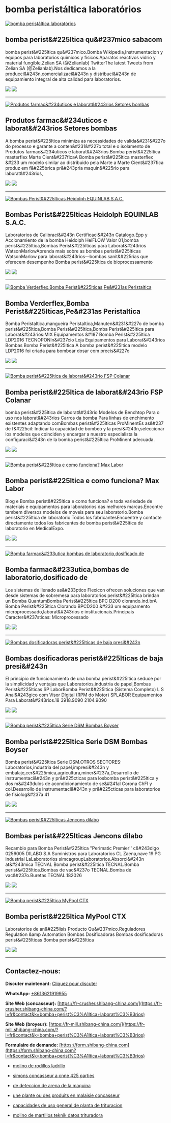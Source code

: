 # bomba peristáltica laboratórios

<a href="https://swt.shibang-china.com/?l=fr&img&k=bomba+perist%C3%A1ltica+laborat%C3%B3rios" target="_blank">![bomba peristáltica laboratórios](http://static.shibang-china.com/all-800x300/1294.jpg)</a>

## bomba perist&#225ltica qu&#237mico sabacom
bomba perist&#225ltica qu&#237mico.Bomba Wikipedia,Instrumentacion y equipos para laboratorios quimicos y fisicos.Aparatos reactivos vidrio y material fungible,Zelian SA (@Zelianlab) TwitterThe latest Tweets from Zelian SA (@Zelianlab).Nos dedicamos a la producci&#243n,comercializaci&#243n y distribuci&#243n de equipamiento integral de alta calidad para laboratorios.


<a href="https://whatsapp.shibangsoft.com/WhatsApp.php" target="_blank" title="WhatsApp">![](http://static.shibang-china.com/icon/whatsapp.png)</a> <a href="https://swt.shibang-china.com/?l=fr&icon&k=bomba+perist%C3%A1ltica+laborat%C3%B3rios" target="_blank">![](http://static.shibang-china.com/icon/chat-fr.png)</a>

---

<a href="https://swt.shibang-china.com/?l=fr&img&k=bomba+perist%C3%A1ltica+laborat%C3%B3rios" target="_blank">![Produtos farmac&#234uticos e laborat&#243rios Setores bombas](http://static.shibang-china.com/all-800x300/570.jpg)</a>

## Produtos farmac&#234uticos e laborat&#243rios Setores bombas
A bomba perist&#225ltica minimiza as necessidades de valida&#231&#227o do processo e garante a conten&#231&#227o total e o isolamento de Produtos farmac&#234uticos e laborat&#243rios.Bomba perist&#225ltica masterflex Marte Cient&#237ficaA Bomba perist&#225ltica masterflex &#233 um modelo similar ao distribuido pela Marte a Marte Cient&#237fica produz em f&#225brica pr&#243pria maquin&#225rio para laborat&#243rios,


<a href="https://whatsapp.shibangsoft.com/WhatsApp.php" target="_blank" title="WhatsApp">![](http://static.shibang-china.com/icon/whatsapp.png)</a> <a href="https://swt.shibang-china.com/?l=fr&icon&k=bomba+perist%C3%A1ltica+laborat%C3%B3rios" target="_blank">![](http://static.shibang-china.com/icon/chat-fr.png)</a>

---

<a href="https://swt.shibang-china.com/?l=fr&img&k=bomba+perist%C3%A1ltica+laborat%C3%B3rios" target="_blank">![Bombas Perist&#225lticas Heidolph EQUINLAB S.A.C.](http://static.shibang-china.com/all-800x300/1496.jpg)</a>

## Bombas Perist&#225lticas Heidolph EQUINLAB S.A.C.
Laboratorios de Calibraci&#243n Certificaci&#243n Catalogo.Epp y Accionamiento de la bomba Heidolph HeiFLOW Valor 01,bomba perist&#225ltica,Bombas Perist&#225lticas para Laborat&#243rios WatsonMarlowAprenda mais sobre as bombas perist&#225lticas WatsonMarlow para laborat&#243rios—bombas sanit&#225rias que oferecem desempenho Bomba perist&#225ltica de bioprocessamento


<a href="https://whatsapp.shibangsoft.com/WhatsApp.php" target="_blank" title="WhatsApp">![](http://static.shibang-china.com/icon/whatsapp.png)</a> <a href="https://swt.shibang-china.com/?l=fr&icon&k=bomba+perist%C3%A1ltica+laborat%C3%B3rios" target="_blank">![](http://static.shibang-china.com/icon/chat-fr.png)</a>

---

<a href="https://swt.shibang-china.com/?l=fr&img&k=bomba+perist%C3%A1ltica+laborat%C3%B3rios" target="_blank">![Bomba Verderflex,Bomba Perist&#225lticas,Pe&#231as Peristaltica](http://static.shibang-china.com/all-800x300/86.jpg)</a>

## Bomba Verderflex,Bomba Perist&#225lticas,Pe&#231as Peristaltica
Bomba Peristaltica,mangueira Peristaltica,Manuten&#231&#227o de bomba perist&#225ltica,Bomba Perist&#225ltica,Bomba Perist&#225ltica para Laborat&#243rios:MIX Equipamentos &#187 Bomba Perist&#225ltica LDP2016 TECNOPONIn&#237cio Loja Equipamentos para Laborat&#243rios Bombas Bomba Perist&#225ltica A bomba perist&#225ltica modelo LDP2016 foi criada para bombear dosar com precis&#227o


<a href="https://whatsapp.shibangsoft.com/WhatsApp.php" target="_blank" title="WhatsApp">![](http://static.shibang-china.com/icon/whatsapp.png)</a> <a href="https://swt.shibang-china.com/?l=fr&icon&k=bomba+perist%C3%A1ltica+laborat%C3%B3rios" target="_blank">![](http://static.shibang-china.com/icon/chat-fr.png)</a>

---

<a href="https://swt.shibang-china.com/?l=fr&img&k=bomba+perist%C3%A1ltica+laborat%C3%B3rios" target="_blank">![Bomba perist&#225ltica de laborat&#243rio FSP Colanar](http://static.shibang-china.com/all-800x300/267.jpg)</a>

## Bomba perist&#225ltica de laborat&#243rio FSP Colanar
bomba perist&#225ltica de laborat&#243rio Modelos de Benchtop Para o uso nos laborat&#243rios Carros da bomba Para linhas de enchimento existentes adaptando comBombas perist&#225lticas ProMinentEs as&#237 de f&#225cil: Indicar la capacidad de bombeo y la presi&#243n,seleccionar los modelos que coinciden y encargar a nuestro especialista la configuraci&#243n de la bomba perist&#225ltica ProMinent adecuada.


<a href="https://whatsapp.shibangsoft.com/WhatsApp.php" target="_blank" title="WhatsApp">![](http://static.shibang-china.com/icon/whatsapp.png)</a> <a href="https://swt.shibang-china.com/?l=fr&icon&k=bomba+perist%C3%A1ltica+laborat%C3%B3rios" target="_blank">![](http://static.shibang-china.com/icon/chat-fr.png)</a>

---

<a href="https://swt.shibang-china.com/?l=fr&img&k=bomba+perist%C3%A1ltica+laborat%C3%B3rios" target="_blank">![Bomba perist&#225ltica e como funciona? Max Labor](http://static.shibang-china.com/all-800x300/1324.jpg)</a>

## Bomba perist&#225ltica e como funciona? Max Labor
Blog e Bomba perist&#225ltica e como funciona? e toda variedade de materiais e equipamentos para laboratorios das melhores marcas.Encontre tambem diversos modelos de moveis para seu laboratorio.Bomba perist&#225ltica de laboratorio Todos los fabricantesEncuentre y contacte directamente todos los fabricantes de bomba perist&#225ltica de laboratorio en MedicalExpo.


<a href="https://whatsapp.shibangsoft.com/WhatsApp.php" target="_blank" title="WhatsApp">![](http://static.shibang-china.com/icon/whatsapp.png)</a> <a href="https://swt.shibang-china.com/?l=fr&icon&k=bomba+perist%C3%A1ltica+laborat%C3%B3rios" target="_blank">![](http://static.shibang-china.com/icon/chat-fr.png)</a>

---

<a href="https://swt.shibang-china.com/?l=fr&img&k=bomba+perist%C3%A1ltica+laborat%C3%B3rios" target="_blank">![Bomba farmac&#233utica,bombas de laboratorio,dosificado de](http://static.shibang-china.com/all-800x300/178.jpg)</a>

## Bomba farmac&#233utica,bombas de laboratorio,dosificado de
Los sistemas de llenado as&#233ptico Flexicon ofrecen soluciones que van desde sistemas de sobremesa para laboratorios perist&#225ltica brindan un Bomba QuantumBomba Perist&#225ltica BPC D200 clorando.ind.brA Bomba Perist&#225ltica Clorando BPCD200 &#233 um equipamento microprocessado,laborat&#243rios e institucionais.Principais Caracter&#237sticas: Microprocessado


<a href="https://whatsapp.shibangsoft.com/WhatsApp.php" target="_blank" title="WhatsApp">![](http://static.shibang-china.com/icon/whatsapp.png)</a> <a href="https://swt.shibang-china.com/?l=fr&icon&k=bomba+perist%C3%A1ltica+laborat%C3%B3rios" target="_blank">![](http://static.shibang-china.com/icon/chat-fr.png)</a>

---

<a href="https://swt.shibang-china.com/?l=fr&img&k=bomba+perist%C3%A1ltica+laborat%C3%B3rios" target="_blank">![Bombas dosificadoras perist&#225lticas de baja presi&#243n](http://static.shibang-china.com/all-800x300/688.jpg)</a>

## Bombas dosificadoras perist&#225lticas de baja presi&#243n
El principio de funcionamiento de una bomba perist&#225ltica seduce por la simplicidad y ventajas que Laboratorios,industria de papel,Bombas Perist&#225lticas SP LaborBomba Perist&#225ltica (Sistema Completo) L S Anal&#243gico com Visor DIgital (RPM do Motor) SPLABOR Equipamentos Para Laborat&#243rios.18 3918.9090 2104.9090


<a href="https://whatsapp.shibangsoft.com/WhatsApp.php" target="_blank" title="WhatsApp">![](http://static.shibang-china.com/icon/whatsapp.png)</a> <a href="https://swt.shibang-china.com/?l=fr&icon&k=bomba+perist%C3%A1ltica+laborat%C3%B3rios" target="_blank">![](http://static.shibang-china.com/icon/chat-fr.png)</a>

---

<a href="https://swt.shibang-china.com/?l=fr&img&k=bomba+perist%C3%A1ltica+laborat%C3%B3rios" target="_blank">![Bomba perist&#225ltica Serie DSM Bombas Boyser](http://static.shibang-china.com/all-800x300/1277.jpg)</a>

## Bomba perist&#225ltica Serie DSM Bombas Boyser
Bomba perist&#225ltica Serie DSM.OTROS SECTORES: Laboratorios,industria del papel,impresi&#243n y embalaje,cer&#225mica,agricultura,miner&#237a,Desarrollo de instrumentaci&#243n y pr&#225cticas para losbomba perist&#225ltica y dos m&#243dulos de acondicionamiento de se&#241al Corona ChFI y col.Desarrollo de instrumentaci&#243n y pr&#225cticas para laboratorios de fisiolog&#237a 41


<a href="https://whatsapp.shibangsoft.com/WhatsApp.php" target="_blank" title="WhatsApp">![](http://static.shibang-china.com/icon/whatsapp.png)</a> <a href="https://swt.shibang-china.com/?l=fr&icon&k=bomba+perist%C3%A1ltica+laborat%C3%B3rios" target="_blank">![](http://static.shibang-china.com/icon/chat-fr.png)</a>

---

<a href="https://swt.shibang-china.com/?l=fr&img&k=bomba+perist%C3%A1ltica+laborat%C3%B3rios" target="_blank">![Bombas perist&#225lticas Jencons dilabo](http://static.shibang-china.com/all-800x300/990.jpg)</a>

## Bombas perist&#225lticas Jencons dilabo
Recambio para Bomba Perist&#225ltica "Perimatic Premier'' c&#243digo 0256005 DILABO S.A Suministros para Laboratorios CL Zaena,nave 19 PG Industrial LaLaboratorios simcagroupLaboratorios.Absorci&#243n at&#243mica TECNAL Bomba perist&#225ltica TECNAL.Bomba perist&#225ltica.Bombas de vac&#237o TECNAL.Bomba de vac&#237o.Buretas TECNAL.182026


<a href="https://whatsapp.shibangsoft.com/WhatsApp.php" target="_blank" title="WhatsApp">![](http://static.shibang-china.com/icon/whatsapp.png)</a> <a href="https://swt.shibang-china.com/?l=fr&icon&k=bomba+perist%C3%A1ltica+laborat%C3%B3rios" target="_blank">![](http://static.shibang-china.com/icon/chat-fr.png)</a>

---

<a href="https://swt.shibang-china.com/?l=fr&img&k=bomba+perist%C3%A1ltica+laborat%C3%B3rios" target="_blank">![Bomba perist&#225ltica MyPool CTX](http://static.shibang-china.com/all-800x300/337.jpg)</a>

## Bomba perist&#225ltica MyPool CTX
Laboratorios de an&#225lisis Producto Qu&#237mico.Reguladores Regulation &amp Automation Bombas Dosificadoras Bombas dosificadoras perist&#225lticas Bomba perist&#225ltica

<a href="https://whatsapp.shibangsoft.com/WhatsApp.php" target="_blank" title="WhatsApp">![](http://static.shibang-china.com/icon/whatsapp.png)</a> <a href="https://swt.shibang-china.com/?l=fr&icon&k=bomba+perist%C3%A1ltica+laborat%C3%B3rios" target="_blank">![](http://static.shibang-china.com/icon/chat-fr.png)</a>

---
## Contactez-nous:

**Discuter maintenant:** [Cliquez pour discuter](https://swt.shibang-china.com?l=fr&contact&k=bomba+perist%C3%A1ltica+laborat%C3%B3rios)

**WhatsApp:**  [+8613621919955](https://whatsapp.shibangsoft.com/WhatsApp.php)

**Site Web (concasseur):** [https://fr-crusher.shibang-china.com/](https://fr-crusher.shibang-china.com/?l=fr&contact&k=bomba+perist%C3%A1ltica+laborat%C3%B3rios)

**Site Web (broyeur):** [https://fr-mill.shibang-china.com/](https://fr-mill.shibang-china.com/?l=fr&contact&k=bomba+perist%C3%A1ltica+laborat%C3%B3rios)

**Formulaire de demande:** [https://form.shibang-china.com](https://form.shibang-china.com?l=fr&contact&k=bomba+perist%C3%A1ltica+laborat%C3%B3rios)

* [molino de rodillos ladrillo](../64/molino%20de%20rodillos%20ladrillo.md)

* [simons concasseur a cnne 425 parties](../65/simons%20concasseur%20a%20cnne%20425%20parties.md)

* [de deteccion de arena de la maquina](../62/de%20deteccion%20de%20arena%20de%20la%20maquina.md)

* [une plante ou des produits en malaisie concasseur](../65/une%20plante%20ou%20des%20produits%20en%20malaisie%20concasseur.md)

* [capacidades de uso general de planta de trituracion](../63/capacidades%20de%20uso%20general%20de%20planta%20de%20trituracion.md)

* [molino de martillos teknik datos trituradora](../63/molino%20de%20martillos%20teknik%20datos%20trituradora.md)